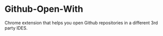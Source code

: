 # Github-Open-With
Chrome extension that helps you open Github repositories in a different 3rd party IDES.

